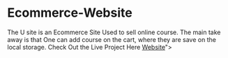 # Ecommerce-Website
The U site is an Ecommerce Site Used to sell online course. The main take away is that One can add course on the cart, where they are save on the local storage.
Check Out the Live Project Here <a href="https://sammking120.github.io/Ecommerce-Website/">Website</a>">
